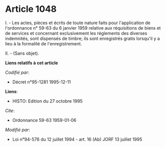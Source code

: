 # Article 1048

I. -  Les actes, pièces et écrits de toute nature faits pour l'application de l'ordonnance n° 59-63 du 6 janvier 1959
relative aux réquisitions de biens et de services et concernant exclusivement les règlements des diverses indemnités, sont
dispensés de timbre; ils sont enregistrés gratis lorsqu'il y a lieu à la formalité de l'enregistrement.

II. - (Sans objet).

**Liens relatifs à cet article**

_Codifié par_:

  - Décret n°95-1281 1995-12-11

**Liens**:

  - HISTO: Edition du 27 octobre 1995

_Cite_:

  - Ordonnance 59-63 1959-01-06

_Modifié par_:

  - Loi n°94-576 du 12 juillet 1994 - art. 16 (Ab) JORF 13 juillet 1995
